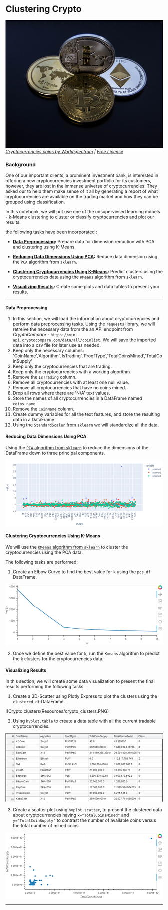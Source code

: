 # Clustering Crypto

![Cryptocurrencies coins](Resources/cryptocurrencies-coins.jpg)
_[Cryptocurrencies coins by Worldspectrum](https://www.pexels.com/@worldspectrum?utm_content=attributionCopyText&utm_medium=referral&utm_source=pexels) | [Free License](https://www.pexels.com/photo-license/)_

### Background

One of our important clients, a prominent investment bank, is interested in offering a new cryptocurrencies investment portfolio for its customers, however, they are lost in the immense universe of cryptocurrencies. They asked our to help them make sense of it all by generating a report of what cryptocurrencies are available on the trading market and how they can be grouped using classification.  

In this notebook, we will put use one of the unsupervivsed learning mdoels - k-Means clustering to cluster or classify cryptocurrencies and plot our results.

the following tasks have been incorporated :

* **[Data Preprocessing](#Data-Preprocessing):** Prepare data for dimension reduction with PCA and clustering using K-Means.

* **[Reducing Data Dimensions Using PCA](#Reducing-Data-Dimensions-Using-PCA):** Reduce data dimension using the `PCA` algorithm from `sklearn`.

* **[Clustering Cryptocurrencies Using K-Means](#Clustering-Cryptocurrencies-Using-K-Means):** Predict clusters using the cryptocurrencies data using the `KMeans` algorithm from `sklearn`.

* **[Visualizing Results](#Visualizing-Results):** Create some plots and data tables to present your results.

---

#### Data Preprocessing

1. In this section, we will load the information about cryptocurrencies and perform data preprocessing tasks.  Using the `requests` library, we will retreive the necessary data from the an API endpoint from _CryptoCompare_ - `https://min-api.cryptocompare.com/data/all/coinlist`. We will save the imported data into a csv file for later use as needed. 
2. Keep only the necessary columns: 'CoinName','Algorithm','IsTrading','ProofType','TotalCoinsMined','TotalCoinSupply'
3. Keep only the cryptocurrencies that are trading.
4. Keep only the cryptocurrencies with a working algorithm.
5. Remove the `IsTrading` column.
6. Remove all cryptocurrencies with at least one null value.
7. Remove all cryptocurrencies that have no coins mined.
8. Drop all rows where there are 'N/A' text values.
9. Store the names of all cryptocurrencies in a DataFrame named `coins_name`
10. Remove the `CoinName` column.
11. Create dummy variables for all the text features, and store the resulting data in a DataFrame.
12. Using the [`StandardScaler` from `sklearn`](https://scikit-learn.org/stable/modules/generated/sklearn.preprocessing.StandardScaler.html) we will standardize all the data.

#### Reducing Data Dimensions Using PCA

Using the [`PCA` algorithm from `sklearn`](https://scikit-learn.org/stable/modules/generated/sklearn.decomposition.PCA.html) to reduce the dimensions of the  DataFrame down to three principal components.

![Principal Components](Resources/pca_scatter.PNG)

#### Clustering Cryptocurrencies Using K-Means

We will use the [`KMeans` algorithm from `sklearn`](https://scikit-learn.org/stable/modules/generated/sklearn.cluster.KMeans.html) to cluster the cryptocurrencies using the PCA data.

The following tasks are performed:

1. Create an Elbow Curve to find the best value for `k` using the `pcs_df` DataFrame.

![Elbow Corve](Resources/elbow_curve.PNG)

2. Once we define the best value for `k`, run the `Kmeans` algorithm to predict the `k` clusters for the cryptocurrencies data. 


#### Visualizing Results

In this section, we will create some data visualization to present the final results performing the following tasks:

1. Create a 3D-Scatter using Plotly Express to plot the clusters using the `clustered_df` DataFrame. 

![Crypto clusters(Resources/crypto_clusters.PNG)

2. Using `hvplot.table` to create a data table with all the current tradable cryptocurrencies. 

![Tradable coins](Resources/tradable_crypto.PNG)

3. Create a scatter plot using `hvplot.scatter`, to present the clustered data about cryptocurrencies having `x="TotalCoinsMined"` and `y="TotalCoinSupply"` to contrast the number of available coins versus the total number of mined coins. 

![Crypto mined Vs supply](Resources/crypto_mined_supply.PNG)

---


